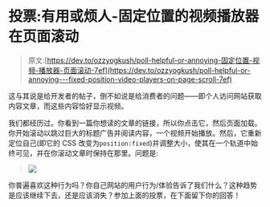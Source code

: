 # 投票:有用或烦人-固定位置的视频播放器在页面滚动

> 原文:[https://dev.to/ozzyogkush/poll-helpful-or-annoying-固定位置-视频-播放器-页面滚动-7ef](https://dev.to/ozzyogkush/poll-helpful-or-annoying---fixed-position-video-players-on-page-scroll-7ef)

这与其说是给开发者的帖子，倒不如说是给消费者的问题——即个人访问网站获取内容文章，而这些内容恰好显示视频。

我们都经历过。你看到一篇你想读的文章的链接，所以你点击它，然后页面加载。你开始滚动以跳过巨大的标题广告并阅读内容，一个视频开始播放。然后，它重新定位自己(即它的 CSS 改变为`position:fixed`)并调整大小，使其在一个轨道中始终可见，并在你滚动文章时保持在那里。问题是:

> ![](../Images/4573e1d5aca5bcfa213c44e669d926a3.png)

你普遍喜欢这种行为吗？你自己网站的用户行为/体验告诉了我们什么？这种趋势是应该继续下去，还是应该消失？参加上面的投票，在下面留下你的回答！